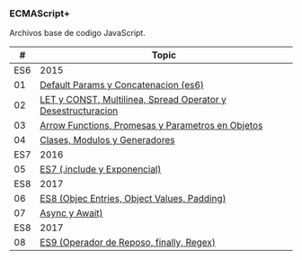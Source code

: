 ### ECMAScript+

Archivos base de codigo JavaScript.

| # | Topic |
| ------ | ------ |
| ES6 | 2015 |
| 01 | [Default Params y Concatenacion (es6)](https://github.com/AdrianLovo/Apuntes_ECMAScript-6-/blob/master/01-DefaultParamsYConcatenacion.js) |
| 02 | [LET y CONST, Multilinea, Spread Operator y Desestructuracion](https://github.com/AdrianLovo/Apuntes_ECMAScript-6-/blob/master/02-LetConst,Multilinea,SpreadOperatorYDestructuracion.js) |
| 03 | [Arrow Functions, Promesas y Parametros en Objetos](https://github.com/AdrianLovo/Apuntes_ECMAScript-6-/blob/master/03-ArrowFunctions,PromesasYParametrosEnObjetos.js) |
| 04 | [Clases, Modulos y Generadores](https://github.com/AdrianLovo/Apuntes_ECMAScript-6-/blob/master/04-Clases,ModulosYGeneradores.js) |
| ES7 | 2016 |
| 05 | [ES7 (.include y Exponencial)](https://github.com/AdrianLovo/Apuntes_ECMAScript-6-/blob/master/05-ES7.js) |
| ES8 | 2017 |
| 06 | [ES8 (Objec Entries, Object Values, Padding)](https://github.com/AdrianLovo/Apuntes_ECMAScript-6-/blob/master/06-ES8.js) |
| 07 | [Async y Await)](https://github.com/AdrianLovo/Apuntes_ECMAScript-6-/blob/master/07-AsyncAwait.js) |
| ES8 | 2017 |
| 08 | [ES9 (Operador de Reposo, finally, Regex)](https://github.com/AdrianLovo/Apuntes_ECMAScript-6-/blob/master/08-ES9.js) |
